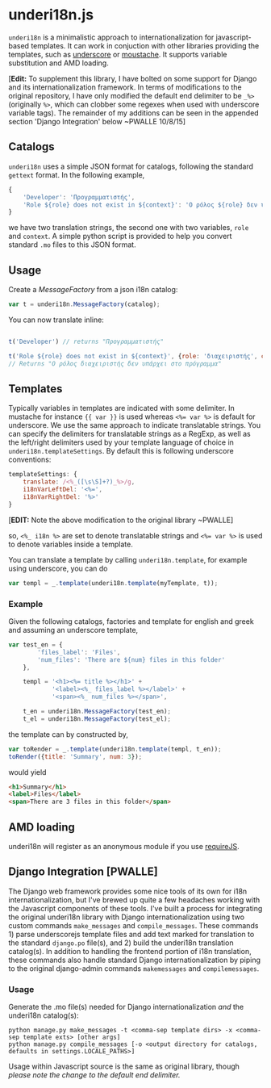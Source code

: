 # underi18n.js

`underi18n` is a minimalistic approach to internationalization for javascript-based templates.
It can work in conjuction with other libraries providing the templates, such as [underscore](http://underscorejs.org/#template) or [moustache](https://github.com/janl/mustache.js). It supports variable substitution and AMD loading.

[__Edit:__ To supplement this library, I have bolted on some support for Django and its internationalization framework. In terms of modifications to the original repository, I have only modified the default end delimiter to be `_%>` (originally `%>`, which can clobber some regexes when used with underscore variable tags). The remainder of my additions can be seen in the appended section 'Django Integration' below ~PWALLE 10/8/15]

## Catalogs

`underi18n` uses a simple JSON format for catalogs, following the standard `gettext` format. In the following example,

```javascript
{
    'Developer': 'Προγραμματιστής',
    'Role ${role} does not exist in ${context}': 'Ο ρόλος ${role} δεν υπάρχει στο ${context}'
}
```

we have two translation strings, the second one with two variables, `role` and `context`.
A simple python script is provided to help you convert standard `.mo` files to this JSON format.

## Usage

Create a *MessageFactory* from a json i18n catalog:

```javascript
var t = underi18n.MessageFactory(catalog);
```

You can now translate inline:

```javascript

t('Developer') // returns "Προγραμματιστής"

t('Role ${role} does not exist in ${context}', {role: 'διαχειριστής', context: 'πρόγραμμα'})
// Returns "Ο ρόλος διαχειριστής δεν υπάρχει στο πρόγραμμα"
```

## Templates

Typically variables in templates are indicated with some delimiter. In mustache for instance `{{ var }}` is used whereas `<%= var %>` is default for underscore. We use the same approach to indicate translatable strings. You can specify the delimiters for translatable strings as a RegExp, as well as the left/right delimiters used by your template language of choice in `underi18n.templateSettings`. By default this is following underscore conventions:

```javascript
templateSettings: {
    translate: /<%_([\s\S]+?)_%>/g,
    i18nVarLeftDel: '<%=',
    i18nVarRightDel: '%>'
}
```

[__EDIT:__ Note the above modification to the original library ~PWALLE]

so, `<%_ i18n %>` are set to denote translatable strings and `<%= var %>` is used to denote variables inside a template.

You can translate a template by calling `underi18n.template`, for example using underscore, you can do

```javascript
var templ = _.template(underi18n.template(myTemplate, t));
```

### Example

Given the following catalogs, factories and template for english and greek and assuming an underscore template,
```javascript
var test_en = {
        'files_label': 'Files',
        'num_files': 'There are ${num} files in this folder'
    },

    templ = '<h1><%= title %></h1>' +
            '<label><%_ files_label %></label>' +
            '<span><%_ num_files %></span>',

    t_en = underi18n.MessageFactory(test_en);
    t_el = underi18n.MessageFactory(test_el);

```
the template can by constructed by,
```javascript
var toRender = _.template(underi18n.template(templ, t_en));
toRender({title: 'Summary', num: 3});
```
would yield

```html
<h1>Summary</h1>
<label>Files</label>
<span>There are 3 files in this folder</span>
```

## AMD loading

underi18n will register as an anonymous module if you use [requireJS](http://requirejs.org/).

## Django Integration [PWALLE]

The Django web framework provides some nice tools of its own for i18n internationalization, but I've brewed up quite a few headaches working with the Javascript components of these tools. I've built a process for integrating the original underi18n library with Django internationalization using two custom commands `make_messages` and `compile_messages`. These commands 1) parse underscorejs template files and add text marked for translation to the standard `django.po` file(s), and 2) build the underi18n translation catalog(s). In addition to handling the frontend portion of i18n translation, these commands also handle standard Django internationalization by piping to the original django-admin commands `makemessages` and `compilemessages`.

### Usage

Generate the .mo file(s) needed for Django internationalization *and* the underi18n catalog(s):

```
python manage.py make_messages -t <comma-sep template dirs> -x <comma-sep template exts> [other args]
python manage.py compile_messages [-o <output directory for catalogs, defaults in settings.LOCALE_PATHS>]
```

Usage within Javascript source is the same as original library, though _please note the change to the default end delimiter._
